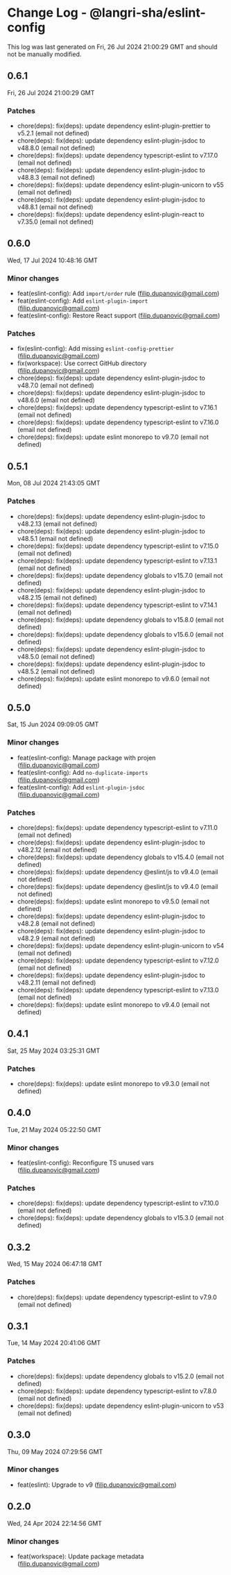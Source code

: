 # Change Log - @langri-sha/eslint-config

This log was last generated on Fri, 26 Jul 2024 21:00:29 GMT and should not be manually modified.

<!-- Start content -->

## 0.6.1

Fri, 26 Jul 2024 21:00:29 GMT

### Patches

- chore(deps): fix(deps): update dependency eslint-plugin-prettier to v5.2.1 (email not defined)
- chore(deps): fix(deps): update dependency eslint-plugin-jsdoc to v48.8.0 (email not defined)
- chore(deps): fix(deps): update dependency typescript-eslint to v7.17.0 (email not defined)
- chore(deps): fix(deps): update dependency eslint-plugin-jsdoc to v48.8.3 (email not defined)
- chore(deps): fix(deps): update dependency eslint-plugin-unicorn to v55 (email not defined)
- chore(deps): fix(deps): update dependency eslint-plugin-jsdoc to v48.8.1 (email not defined)
- chore(deps): fix(deps): update dependency eslint-plugin-react to v7.35.0 (email not defined)

## 0.6.0

Wed, 17 Jul 2024 10:48:16 GMT

### Minor changes

- feat(eslint-config): Add `import/order` rule (filip.dupanovic@gmail.com)
- feat(eslint-config): Add `eslint-plugin-import` (filip.dupanovic@gmail.com)
- feat(eslint-config): Restore React support (filip.dupanovic@gmail.com)

### Patches

- fix(eslint-config): Add missing `eslint-config-prettier` (filip.dupanovic@gmail.com)
- fix(workspace): Use correct GitHub directory (filip.dupanovic@gmail.com)
- chore(deps): fix(deps): update dependency eslint-plugin-jsdoc to v48.7.0 (email not defined)
- chore(deps): fix(deps): update dependency eslint-plugin-jsdoc to v48.6.0 (email not defined)
- chore(deps): fix(deps): update dependency typescript-eslint to v7.16.1 (email not defined)
- chore(deps): fix(deps): update dependency typescript-eslint to v7.16.0 (email not defined)
- chore(deps): fix(deps): update eslint monorepo to v9.7.0 (email not defined)

## 0.5.1

Mon, 08 Jul 2024 21:43:05 GMT

### Patches

- chore(deps): fix(deps): update dependency eslint-plugin-jsdoc to v48.2.13 (email not defined)
- chore(deps): fix(deps): update dependency eslint-plugin-jsdoc to v48.5.1 (email not defined)
- chore(deps): fix(deps): update dependency typescript-eslint to v7.15.0 (email not defined)
- chore(deps): fix(deps): update dependency typescript-eslint to v7.13.1 (email not defined)
- chore(deps): fix(deps): update dependency globals to v15.7.0 (email not defined)
- chore(deps): fix(deps): update dependency eslint-plugin-jsdoc to v48.2.15 (email not defined)
- chore(deps): fix(deps): update dependency typescript-eslint to v7.14.1 (email not defined)
- chore(deps): fix(deps): update dependency globals to v15.8.0 (email not defined)
- chore(deps): fix(deps): update dependency globals to v15.6.0 (email not defined)
- chore(deps): fix(deps): update dependency eslint-plugin-jsdoc to v48.5.0 (email not defined)
- chore(deps): fix(deps): update dependency eslint-plugin-jsdoc to v48.5.2 (email not defined)
- chore(deps): fix(deps): update eslint monorepo to v9.6.0 (email not defined)

## 0.5.0

Sat, 15 Jun 2024 09:09:05 GMT

### Minor changes

- feat(eslint-config): Manage package with projen (filip.dupanovic@gmail.com)
- feat(eslint-config): Add `no-duplicate-imports` (filip.dupanovic@gmail.com)
- feat(eslint-config): Add `eslint-plugin-jsdoc` (filip.dupanovic@gmail.com)

### Patches

- chore(deps): fix(deps): update dependency typescript-eslint to v7.11.0 (email not defined)
- chore(deps): fix(deps): update dependency eslint-plugin-jsdoc to v48.2.12 (email not defined)
- chore(deps): fix(deps): update dependency globals to v15.4.0 (email not defined)
- chore(deps): fix(deps): update dependency @eslint/js to v9.4.0 (email not defined)
- chore(deps): fix(deps): update dependency @eslint/js to v9.4.0 (email not defined)
- chore(deps): fix(deps): update eslint monorepo to v9.5.0 (email not defined)
- chore(deps): fix(deps): update dependency eslint-plugin-jsdoc to v48.2.8 (email not defined)
- chore(deps): fix(deps): update dependency eslint-plugin-jsdoc to v48.2.9 (email not defined)
- chore(deps): fix(deps): update dependency eslint-plugin-unicorn to v54 (email not defined)
- chore(deps): fix(deps): update dependency typescript-eslint to v7.12.0 (email not defined)
- chore(deps): fix(deps): update dependency eslint-plugin-jsdoc to v48.2.11 (email not defined)
- chore(deps): fix(deps): update dependency typescript-eslint to v7.13.0 (email not defined)
- chore(deps): fix(deps): update eslint monorepo to v9.4.0 (email not defined)

## 0.4.1

Sat, 25 May 2024 03:25:31 GMT

### Patches

- chore(deps): fix(deps): update eslint monorepo to v9.3.0 (email not defined)

## 0.4.0

Tue, 21 May 2024 05:22:50 GMT

### Minor changes

- feat(eslint-config): Reconfigure TS unused vars (filip.dupanovic@gmail.com)

### Patches

- chore(deps): fix(deps): update dependency typescript-eslint to v7.10.0 (email not defined)
- chore(deps): fix(deps): update dependency globals to v15.3.0 (email not defined)

## 0.3.2

Wed, 15 May 2024 06:47:18 GMT

### Patches

- chore(deps): fix(deps): update dependency typescript-eslint to v7.9.0 (email not defined)

## 0.3.1

Tue, 14 May 2024 20:41:06 GMT

### Patches

- chore(deps): fix(deps): update dependency globals to v15.2.0 (email not defined)
- chore(deps): fix(deps): update dependency typescript-eslint to v7.8.0 (email not defined)
- chore(deps): fix(deps): update dependency eslint-plugin-unicorn to v53 (email not defined)

## 0.3.0

Thu, 09 May 2024 07:29:56 GMT

### Minor changes

- feat(eslint): Upgrade to v9 (filip.dupanovic@gmail.com)

## 0.2.0

Wed, 24 Apr 2024 22:14:56 GMT

### Minor changes

- feat(workspace): Update package metadata (filip.dupanovic@gmail.com)
